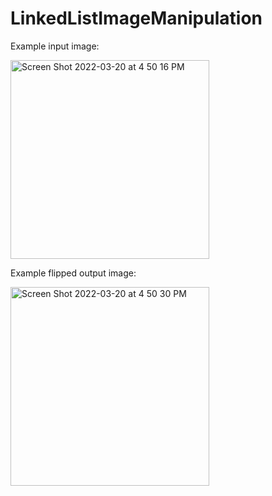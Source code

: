 # LinkedListImageManipulation


Example input image:

<img width="318" alt="Screen Shot 2022-03-20 at 4 50 16 PM" src="https://user-images.githubusercontent.com/73089638/159191350-b7be3355-d567-4afb-bac7-2d401d2c62ed.png">

Example flipped output image:

<img width="318" alt="Screen Shot 2022-03-20 at 4 50 30 PM" src="https://user-images.githubusercontent.com/73089638/159191353-9afffb20-6991-4c01-b31f-ec06d243e298.png">
